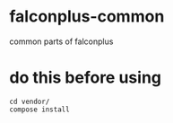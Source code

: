 # falconplus-common
common parts of falconplus

# do this before using
```shell
cd vendor/
compose install
```
